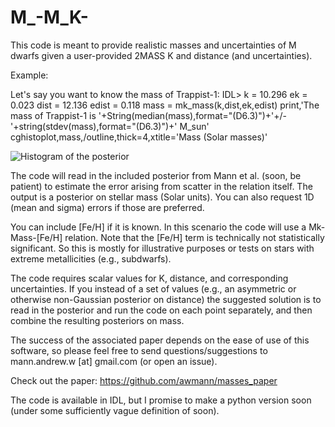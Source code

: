# M_-M_K-

This code is meant to provide realistic masses and uncertainties of M dwarfs given a user-provided 2MASS K and distance (and uncertainties). 

Example:

Let's say you want to know the mass of Trappist-1:
  IDL> k = 10.296 
  ek = 0.023
  dist = 12.136
  edist = 0.118
  mass = mk_mass(k,dist,ek,edist)
  print,'The mass of Trappist-1 is '+String(median(mass),format="(D6.3)")+'+/-'+string(stdev(mass),format="(D6.3)")+' M_sun'
  cghistoplot,mass,/outline,thick=4,xtitle='Mass (Solar masses)'
  
  ![Histogram of the posterior](img/trappist_mass.png,width="350")

The code will read in the included posterior from Mann et al. (soon, be patient) to estimate the error arising from scatter in the relation itself. The output is a posterior on stellar mass (Solar units). You can also request 1D (mean and sigma) errors if those are preferred.

You can include [Fe/H] if it is known. In this scenario the code will use a Mk-Mass-[Fe/H] relation. Note that the [Fe/H] term is technically not statistically significant. So this is mostly for illustrative purposes or tests on stars with extreme metallicities (e.g., subdwarfs). 

The code requires scalar values for K, distance, and corresponding uncertainties. If you instead of a set of values (e.g., an asymmetric or otherwise non-Gaussian posterior on distance) the suggested solution is to read in the posterior and run the code on each point separately, and then combine the resulting posteriors on mass.

The success of the associated paper depends on the ease of use of this software, so please feel free to send questions/suggestions to mann.andrew.w [at] gmail.com (or open an issue). 

Check out the paper:
https://github.com/awmann/masses_paper

The code is available in IDL, but I promise to make a python version soon (under some sufficiently vague definition of soon). 
 
